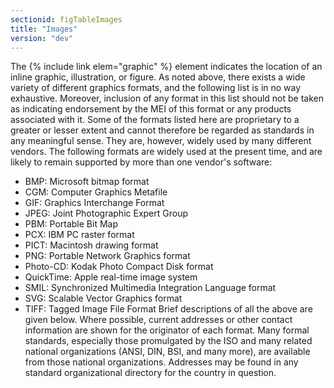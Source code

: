 ```yaml
---
sectionid: figTableImages
title: "Images"
version: "dev"
---
```


The {% include link elem="graphic" %} element indicates the location of an inline graphic, illustration, or figure. As noted above, there exists a wide variety of different graphics formats, and the following list is in no way exhaustive. Moreover, inclusion of any format in this list should not be taken as indicating endorsement by the MEI of this format or any products associated with it. Some of the formats listed here are proprietary to a greater or lesser extent and cannot therefore be regarded as standards in any meaningful sense. They are, however, widely used by many different vendors. The following formats are widely used at the present time, and are likely to remain supported by more than one vendor's software:

- BMP: Microsoft bitmap format
- CGM: Computer Graphics Metafile
- GIF: Graphics Interchange Format
- JPEG: Joint Photographic Expert Group
- PBM: Portable Bit Map
- PCX: IBM PC raster format
- PICT: Macintosh drawing format
- PNG: Portable Network Graphics format
- Photo-CD: Kodak Photo Compact Disk format
- QuickTime: Apple real-time image system
- SMIL: Synchronized Multimedia Integration Language format
- SVG: Scalable Vector Graphics format
- TIFF: Tagged Image File Format
Brief descriptions of all the above are given below. Where possible, current addresses or other contact information are shown for the originator of each format. Many formal standards, especially those promulgated by the ISO and many related national organizations (ANSI, DIN, BSI, and many more), are available from those national organizations. Addresses may be found in any standard organizational directory for the country in question.
